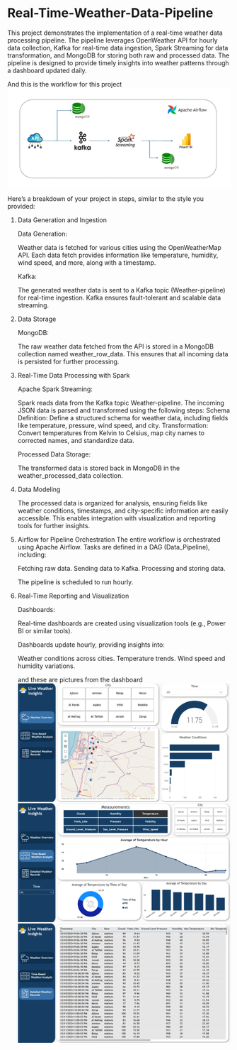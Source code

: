 # Real-Time-Weather-Data-Pipeline
This project demonstrates the implementation of a real-time weather data processing pipeline. 
The pipeline leverages OpenWeather API for hourly data collection, Kafka for real-time data ingestion, Spark Streaming for data transformation, and MongoDB for storing both raw and processed data. The pipeline is designed to provide timely insights into weather patterns through a dashboard updated daily.

And this is the workflow for this project
![Alt text for the image](images/Workflow.png)




Here’s a breakdown of your project in steps, similar to the style you provided:

1. Data Generation and Ingestion

   Data Generation:

      Weather data is fetched for various cities using the OpenWeatherMap API.
      Each data fetch provides information like temperature, humidity, wind speed, and more, along with a timestamp.

   Kafka:
   
      The generated weather data is sent to a Kafka topic (Weather-pipeline) for real-time ingestion.
      Kafka ensures fault-tolerant and scalable data streaming.

2. Data Storage
   
   MongoDB:
   
      The raw weather data fetched from the API is stored in a MongoDB collection named weather_row_data.
      This ensures that all incoming data is persisted for further processing.



3. Real-Time Data Processing with Spark
   
   Apache Spark Streaming:
   
      Spark reads data from the Kafka topic Weather-pipeline.
      The incoming JSON data is parsed and transformed using the following steps:
              Schema Definition: Define a structured schema for weather data, including fields like temperature, pressure, wind speed, and city.
              Transformation: Convert temperatures from Kelvin to Celsius, map city names to corrected names, and standardize data.
   
   Processed Data Storage:
   
      The transformed data is stored back in MongoDB in the weather_processed_data collection.



4. Data Modeling
   
      The processed data is organized for analysis, ensuring fields like weather conditions, timestamps, and city-specific information are easily accessible.
      This enables integration with visualization and reporting tools for further insights.


5. Airflow for Pipeline Orchestration
      The entire workflow is orchestrated using Apache Airflow.
      Tasks are defined in a DAG (Data_Pipeline), including:

      Fetching raw data.
      Sending data to Kafka.
      Processing and storing data.

      The pipeline is scheduled to run hourly.

6. Real-Time Reporting and Visualization
    
   Dashboards:

      Real-time dashboards are created using visualization tools (e.g., Power BI or similar tools).

      Dashboards update hourly, providing insights into:

   Weather conditions across cities.
   Temperature trends.
   Wind speed and humidity variations.

   and these are pictures from the dashboard
   ![Alt text for the image](images/png1.png)
   ![Alt text for the image](images/png2.png)
   ![Alt text for the image](images/png3.png)

